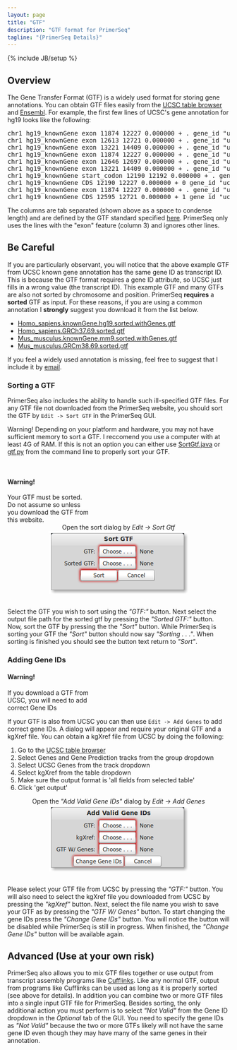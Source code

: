 ```yaml
---
layout: page
title: "GTF"
description: "GTF format for PrimerSeq"
tagline: "{PrimerSeq Details}"
---
```

{% include JB/setup %}

## Overview

The Gene Transfer Format (GTF) is a widely used format for storing gene annotations.
You can obtain GTF files easily from the [UCSC table browser](http://genome.ucsc.edu/cgi-bin/hgTables?command=start)
and [Ensembl](http://www.ensembl.org/info/data/ftp/index.html). For example,
the first few lines of UCSC's gene annotation for hg19 looks like the following:

<pre style="overflow-x: scroll; white-space: nowrap;">
chr1    hg19_knownGene  exon    11874   12227   0.000000    +   .   gene_id "uc001aaa.3"; transcript_id "uc001aaa.3";<br/>
chr1    hg19_knownGene  exon    12613   12721   0.000000    +   .   gene_id "uc001aaa.3"; transcript_id "uc001aaa.3";<br/>
chr1    hg19_knownGene  exon    13221   14409   0.000000    +   .   gene_id "uc001aaa.3"; transcript_id "uc001aaa.3";<br/> 
chr1    hg19_knownGene  exon    11874   12227   0.000000    +   .   gene_id "uc010nxr.1"; transcript_id "uc010nxr.1";<br/> 
chr1    hg19_knownGene  exon    12646   12697   0.000000    +   .   gene_id "uc010nxr.1"; transcript_id "uc010nxr.1";<br/> 
chr1    hg19_knownGene  exon    13221   14409   0.000000    +   .   gene_id "uc010nxr.1"; transcript_id "uc010nxr.1";<br/> 
chr1    hg19_knownGene  start_codon 12190   12192   0.000000    +   .   gene_id "uc010nxq.1"; transcript_id "uc010nxq.1";<br/> 
chr1    hg19_knownGene  CDS 12190   12227   0.000000    +   0   gene_id "uc010nxq.1"; transcript_id "uc010nxq.1";<br/> 
chr1    hg19_knownGene  exon    11874   12227   0.000000    +   .   gene_id "uc010nxq.1"; transcript_id "uc010nxq.1";<br/> 
chr1    hg19_knownGene  CDS 12595   12721   0.000000    +   1   gene_id "uc010nxq.1"; transcript_id "uc010nxq.1";<br/>
</pre>

The columns are tab separated (shown above as a space to condense length) and are defined by the GTF standard specified [here](http://mblab.wustl.edu/GTF22.html).
PrimerSeq only uses the lines with the "exon" feature (column 3) and ignores other lines.

## Be Careful 

If you are particularly observant, you will notice that the above example GTF from UCSC known gene annotation has
the same gene ID as transcript ID. This is because the GTF format requires a gene ID
attribute, so UCSC just fills in a wrong value (the transcript ID).
This example GTF and many GTFs are also not sorted by chromosome and position. PrimerSeq **requires** a **sorted**
GTF as input. For these reasons, if you are using a common annotation I **strongly** suggest you download it from the list
below.

* [Homo_sapiens.knownGene.hg19.sorted.withGenes.gtf](http://sourceforge.net/projects/primerseq/files/GTF/Homo_sapiens.knownGene.hg19.sorted.withGenes.gtf/download)
* [Homo_sapiens.GRCh37.69.sorted.gtf](http://sourceforge.net/projects/primerseq/files/GTF/Homo_sapiens.GRCh37.69.sorted.gtf/download)
* [Mus_musculus.knownGene.mm9.sorted.withGenes.gtf](http://sourceforge.net/projects/primerseq/files/GTF/Mus_musculus.knownGene.mm9.sorted.withGenes.gtf/download)
* [Mus_musculus.GRCm38.69.sorted.gtf](http://sourceforge.net/projects/primerseq/files/GTF/Mus_musculus.GRCm38.69.sorted.gtf/download)

If you feel a widely used annotation is missing, feel free to suggest that I 
include it by [email](mailto:primerseq@gmail.com).

### Sorting a GTF

PrimerSeq also includes the ability to handle such ill-specified GTF files.
For any GTF file not downloaded from the PrimerSeq website, you should
sort the GTF by `Edit -> Sort GTF` in the PrimerSeq GUI.

<span style="display:block"><span class="label label-warning">Warning!</span> Depending on your platform and hardware,
you may not have sufficient memory to sort a GTF. I reccomend you use a computer with at least 4G of RAM.
If this is not an option you can
either use <a href="https://github.com/ctokheim/PrimerSeq/blob/master/bin/java_src/SortGtf.java">SortGtf.java</a>
or <a href="https://github.com/ctokheim/PrimerSeq/blob/master/gtf.py">gtf.py</a> from the command line to properly sort your GTF.
</span>

</br>

<div class="alert alert-block pull-right">
  <h4>Warning!</h4>
  Your GTF must be sorted.</br>
  Do not assume so unless</br>
  you download the GTF from</br>
  this website.
</div>

<center>Open the sort dialog by <i>Edit -> Sort Gtf</i></center>
<img src="sortgtf.png" style="display:block;margin-left:auto;margin-right:auto;" />
</br>

Select the GTF you wish to sort using the *"GTF:"* button. Next select the output file path
for the sorted gtf by pressing the *"Sorted GTF:"* button. Now, sort the GTF by pressing the
the *"Sort"* button. While PrimerSeq is sorting your GTF the *"Sort"* button should now say
*"Sorting . . ."*. When sorting is finished you should see the button text return to *"Sort"*.

### Adding Gene IDs

<div class="alert alert-block pull-right">
  <h4>Warning!</h4>
  If you download a GTF from</br>
  UCSC, you will need to add</br>
  correct Gene IDs
</div>

If your GTF is also from UCSC you can then use `Edit -> Add Genes` to add correct gene IDs.
A dialog will appear and require your original GTF and a kgXref file. 
You can obtain a kgXref file from UCSC by doing the following:

1. Go to the [UCSC table browser](http://genome.ucsc.edu/cgi-bin/hgTables)
2. Select Genes and Gene Prediction tracks from the group dropdown
3. Select UCSC Genes from the track dropdown
4. Select kgXref from the table dropdown
5. Make sure the output format is 'all fields from selected table'
6. Click 'get output'

<center>Open the <i>"Add Valid Gene IDs"</i> dialog by <i>Edit -> Add Genes</i></center>
<img src="addgenes.png" style="display:block;margin-left:auto;margin-right:auto;" />
</br>

Please select your GTF file from UCSC by pressing the *"GTF:"* button.
You will also need to select the kgXref file you downloaded from UCSC by pressing the *"kgXref"* button.
Next, select the file name you wish to save your GTF as by pressing the *"GTF W/ Genes"* button.
To start changing the gene IDs press the *"Change Gene IDs"* button. You will notice the button will be
disabled while PrimerSeq is still in progress. When finished, the *"Change Gene IDs"* button will be available
again.

## Advanced (Use at your own risk)

PrimerSeq also allows you to mix GTF files together or use output from transcript assembly programs like [Cufflinks](http://cufflinks.cbcb.umd.edu/).
Like any normal GTF, output from programs like Cufflinks can be used as long as it is properly sorted (see above for details). In addition you can combine
two or more GTF files into a single input GTF file for PrimerSeq. Besides sorting, the only additional action you must perform is to select *"Not Valid"* from
the Gene ID dropdown in the *Optional* tab of the GUI. You need to specify the gene IDs as *"Not Valid"* because the two or more GTFs likely will not
have the same gene ID even though they may have many of the same genes in their annotation.
